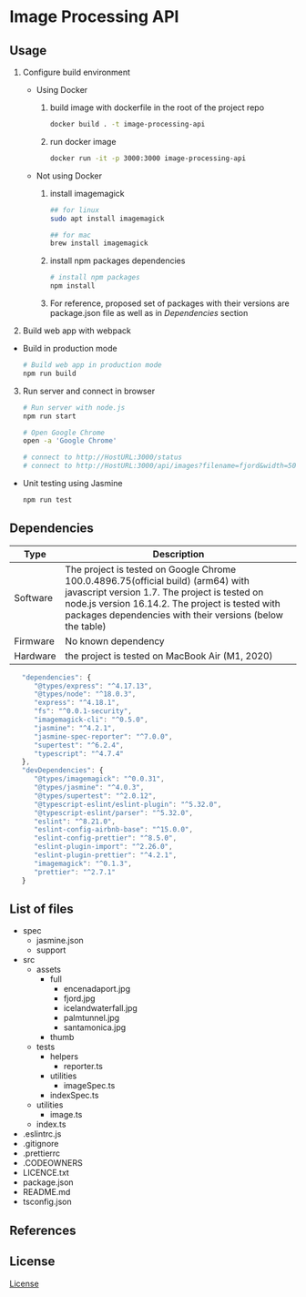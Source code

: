 # Image Processing API

## Usage

1. Configure build environment
    - Using Docker
      1. build image with dockerfile in the root of the project repo
         ```bash
         docker build . -t image-processing-api
         ```
      2. run docker image
         ```bash
         docker run -it -p 3000:3000 image-processing-api
         ```

    - Not using Docker
      1. install imagemagick
         ```bash
         ## for linux
         sudo apt install imagemagick

         ## for mac
         brew install imagemagick
         ```

      2. install npm packages dependencies
         ```bash
         # install npm packages
         npm install
         ```

      3. For reference, proposed set of packages with their versions are package.json file as well as in *Dependencies* section

2. Build web app with webpack
  - Build in production mode
    ```bash
    # Build web app in production mode
    npm run build
    ```

3. Run server and connect in browser
    ```bash
    # Run server with node.js
    npm run start

    # Open Google Chrome
    open -a 'Google Chrome'

    # connect to http://HostURL:3000/status
    # connect to http://HostURL:3000/api/images?filename=fjord&width=500&height=500
    ```

* Unit testing using Jasmine
    ```bash
    npm run test
    ```

## Dependencies

| Type | Description |
| ----------- | ----------- |
| Software | The project is tested on Google Chrome 100.0.4896.75(official build) (arm64) with javascript version 1.7. The project is tested on node.js version 16.14.2. The project is tested with packages dependencies with their versions (below the table)|
| Firmware | No known dependency |
| Hardware | the project is tested on MacBook Air (M1, 2020) |

```javascript
   "dependencies": {
      "@types/express": "^4.17.13",
      "@types/node": "^18.0.3",
      "express": "^4.18.1",
      "fs": "^0.0.1-security",
      "imagemagick-cli": "^0.5.0",
      "jasmine": "^4.2.1",
      "jasmine-spec-reporter": "^7.0.0",
      "supertest": "^6.2.4",
      "typescript": "^4.7.4"
   },
   "devDependencies": {
      "@types/imagemagick": "^0.0.31",
      "@types/jasmine": "^4.0.3",
      "@types/supertest": "^2.0.12",
      "@typescript-eslint/eslint-plugin": "^5.32.0",
      "@typescript-eslint/parser": "^5.32.0",
      "eslint": "^8.21.0",
      "eslint-config-airbnb-base": "^15.0.0",
      "eslint-config-prettier": "^8.5.0",
      "eslint-plugin-import": "^2.26.0",
      "eslint-plugin-prettier": "^4.2.1",
      "imagemagick": "^0.1.3",
      "prettier": "^2.7.1"
   }
```

## List of files
- spec
   - jasmine.json
   - support
- src
	- assets
      - full
         - encenadaport.jpg
         - fjord.jpg
         - icelandwaterfall.jpg
         - palmtunnel.jpg
         - santamonica.jpg
      - thumb
   - tests
      - helpers
         - reporter.ts
      - utilities
         - imageSpec.ts
      - indexSpec.ts
   - utilities
      - image.ts
   - index.ts
- .eslintrc.js
- .gitignore
- .prettierrc
- .CODEOWNERS
- LICENCE.txt
- package.json
- README.md
- tsconfig.json

## References

## License

[License](LICENSE.txt)